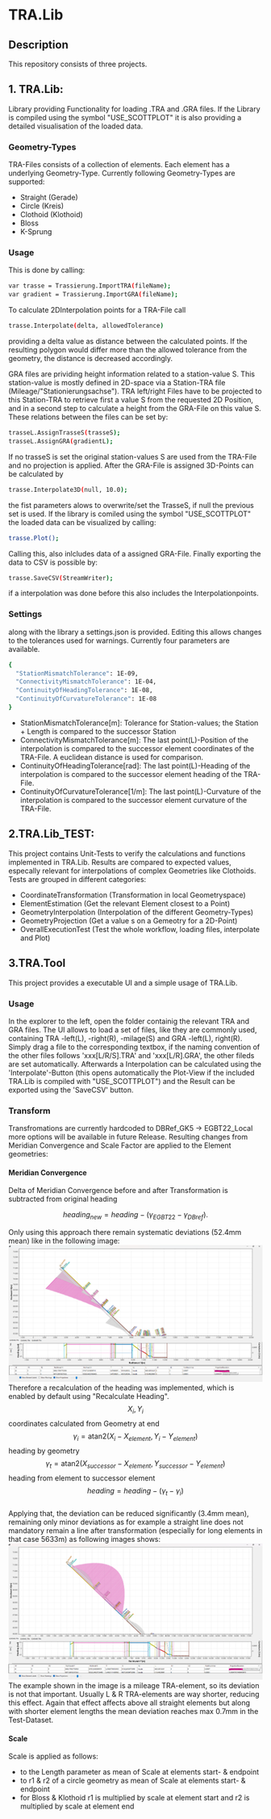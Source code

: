 # TRA.Lib

## Description
This repository consists of three projects.
## 1. TRA.Lib:
Library providing Functionality for loading .TRA and .GRA files. If the Library is compiled using the symbol "USE_SCOTTPLOT" it is also providing a detailed visualisation of the loaded data.
### Geometry-Types
TRA-Files consists of a collection of elements. Each element has a underlying Geometry-Type. Currently following Geometry-Types are supported:
- Straight (Gerade)
- Circle (Kreis)
- Clothoid (Klothoid)
- Bloss
- K-Sprung
### Usage
This is done by calling:
```sh
var trasse = Trassierung.ImportTRA(fileName);
var gradient = Trassierung.ImportGRA(fileName);
```
To calculate 2DInterpolation points for a TRA-File call
```sh
trasse.Interpolate(delta, allowedTolerance)
```
providing a delta value as distance between the calculated points. If the resulting polygon would differ more than the allowed tolerance from the geometry, the distance is decreased accordingly.

GRA files are prividing height information related to a station-value S. This station-value is mostly defined in 2D-space via a Station-TRA file (Mileage/"Stationierungsachse"). TRA left/right Files have to be projected to this Station-TRA to retrieve first a value S from the requested 2D Position, and in a second step to calculate a height from the GRA-File on this value S. These relations between the files can be set by:
```sh
trasseL.AssignTrasseS(trasseS);
trasseL.AssignGRA(gradientL);
```
If no trasseS is set the original station-values S are used from the TRA-File and no projection is applied. After the GRA-File is assigned 3D-Points can be calculated by 
```sh
trasse.Interpolate3D(null, 10.0);
```
the fist parameters alows to overwrite/set the TrasseS, if null the previous set is used.
If the library is comiled using the symbol "USE_SCOTTPLOT" the loaded data can be visualized by calling:
```sh
trasse.Plot();
```
Calling this, also inlcludes data of a assigned GRA-File.
Finally exporting the data to CSV is possible by:
```sh
trasse.SaveCSV(StreamWriter);
```
if a interpolation was done before this also includes the Interpolationpoints.

### Settings 
along with the library a settings.json is provided. Editing this allows changes to the tolerances used for warnings. Currently four parameters are available.
```sh
{
  "StationMismatchTolerance": 1E-09,
  "ConnectivityMismatchTolerance": 1E-04,
  "ContinuityOfHeadingTolerance": 1E-08,
  "ContinuityOfCurvatureTolerance": 1E-08
}
```
- StationMismatchTolerance[m]: Tolerance for Station-values; the Station + Length is compared to the successor Station 
- ConnectivityMismatchTolerance[m]: The last point(L)-Position of the interpolation is compared to the successor element coordinates of the TRA-File. A euclidean distance is used for comparison.
- ContinuityOfHeadingTolerance[rad]: The last point(L)-Heading of the interpolation is compared to the successor element heading of the TRA-File.
- ContinuityOfCurvatureTolerance[1/m]: The last point(L)-Curvature of the interpolation is compared to the successor element curvature of the TRA-File.
## 2.TRA.Lib_TEST:
This project contains Unit-Tests to verify the calculations and functions implemented in TRA.Lib. Results are compared to expected values, especally relevant for interpolations of complex Geometries like Clothoids. Tests are grouped in different categories:
- CoordinateTransformation (Transformation in local Geometryspace)
- ElementEstimation (Get the relevant Element closest to a Point)
- GeometryInterpolation (Interpolation of the different Geometry-Types)
- GeometryProjection (Get a value s on a Gemeotry for a 2D-Point)
- OverallExecutionTest (Test the whole workflow, loading files, interpolate and Plot)
## 3.TRA.Tool
This project provides a executable UI and a simple usage of TRA.Lib.
### Usage
In the explorer to the left, open the folder containig the relevant TRA and GRA files. The UI allows to load a set of files, like they are commonly used, containing TRA -left(L), -right(R), -milage(S) and GRA -left(L), right(R). Simply drag a file to the corresponding textbox, if the naming convention of the other files follows 'xxx[L/R/S].TRA' and 'xxx[L/R].GRA', the other fileds are set automatically. Afterwards a Interpolation can be calculated using the 'Interpolate'-Button (this opens automatically the Plot-View if the included TRA.Lib is compiled with "USE_SCOTTPLOT") and the Result can be exported using the 'SaveCSV' button.

### Transform
Transfromations are currently hardcoded to DBRef_GK5 -> EGBT22_Local more options will be available in future Release.
Resulting changes from Meridian Convergence and Scale Factor are applied to the Element geometries:
#### Meridian Convergence
Delta of Meridian Convergence before and after Transformation is subtracted from original heading
```math
heading_{new} = heading - (γ_{EGBT22} - γ_{DBref}).
```
Only using this approach there remain systematic deviations (52.4mm mean) like in the following image:
![Recalculated Heading](Documentation/images/SystematicDeviationsByHeading.png)
Therefore a recalculation of the heading was implemented, which is enabled by default using "Recalculate Heading". \
$$X_i,Y_i$$ coordinates calculated from Geometry at end \
$$γ_i = \text{atan2}(X_i - X_{element}, Y_i - Y_{element})$$ heading by geometry \
$$γ_t = \text{atan2}(X_{successor} - X_{element}, Y_{successor} - Y_{element})$$ heading from element to successor element \
$$heading = heading - (γ_t - γ_i)$$\
Applying that, the deviation can be reduced significantly (3.4mm mean), remaining only minor deviations as for example a straight line does not mandatory remain a line after transformation (especially for long elements in that case 5633m) as following images shows:
![Recalculated Heading](Documentation/images/RecalculatedHeading.png)
The example shown in the image is a mileage TRA-element, so its deviation is not that important. Usually L & R TRA-elements are way shorter, reducing this effect. Again that effect affects above all straight elements but along with shorter element lengths the mean deviation reaches max 0.7mm in the Test-Dataset.
#### Scale
Scale is applied as follows:
- to the Length parameter as mean of Scale at elements start- & endpoint
- to r1 & r2 of a circle geometry as mean of Scale at elements start- & endpoint
- for Bloss & Klothoid r1 is multiplied by scale at element start and r2 is multiplied by scale at element end

